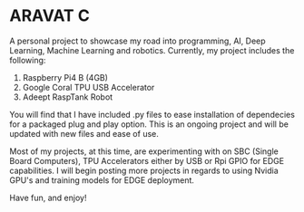# ARAVAT C
A personal project to showcase my road into programming, AI, Deep Learning, Machine Learning and robotics.
Currently, my project includes the following:

1. Raspberry Pi4 B (4GB)
2. Google Coral TPU USB Accelerator
3. Adeept RaspTank Robot

You will find that I have included .py files to ease installation of dependecies for a packaged plug and play option.
This is an ongoing project and will be updated with new files and ease of use.

Most of my projects, at this time, are experimenting with on SBC (Single Board Computers), TPU Accelerators either by USB or Rpi GPIO for EDGE capabilities. I will begin posting more projects in regards to using Nvidia GPU's and training models for EDGE deployment.

Have fun, and enjoy!
